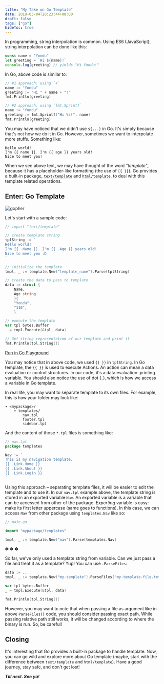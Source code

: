 ```yaml
---
title: "My Take on Go Template"
date: 2018-03-04T20:23:44+08:00
draft: false
tags: ["go"]
hideToc: true
---
```


In programming, string interpolation is common. Using ES6 (JavaScript), string interpolation can be done like this:

<!--more-->

```js
const name = "Yondu"
let greeting = `Hi ${name}!`
console.log(greeting) // yields "Hi Yondu!"
```

In Go, above code is similar to:

```go
// #1 approach: using `+`
name := "Yondu"
greeting := "Hi " + name + "!"
fmt.Println(greeting)

// #2 approach: using `fmt.Sprintf`
name := "Yondu"
greeting := fmt.Sprintf("Hi %s!", name)
fmt.Println(greeting)
```

You may have noticed that we didn't use `${...}` in Go. It's simply because that's not how we do it in Go. However, sometimes we want to interpolate more stuffs. Something like:

```
Hello world!
I'm {{ name }}. I'm {{ age }} years old!
Nice to meet you!
```

When we see above text, we may have thought of the word *"template"*, because it has a placeholder-like formatting (the use of `{{ }}`). Go provides a built-in package, [`text/template`](https://golang.org/pkg/text/template/) and [`html/template`](https://golang.org/pkg/html/template/), to deal with this template related operations.

## Enter: Go Template

![gopher](/images/gopher-head-sm.png#featured) 

Let's start with a sample code:

```go
// import "text/template"

// create template string
tplString := `
Hello world!
I'm {{ .Name }}. I'm {{ .Age }} years old!
Nice to meet you :D
`

// initialize the template
tmpl, _ := template.New("template_name").Parse(tplString)

// create the data to pass to template
data := struct {
    Name, 
    Age string
    }{
    "Yondu",
    "110",
    }

// execute the template
var tpl bytes.Buffer
_ = tmpl.Execute(&tpl, data)

// Get string representation of our template and print it
fmt.Println(tpl.String())
```
[Run in Go Playground](https://play.golang.org/p/DlSE2I-f0er)

You may notice that in above code, we used `{{ }}` in `tplString`. In Go template, the `{{ }}` is used to execute Actions. An action can mean a data evaluation or control structures. In our code, it's a data evaluation: printing variable. You should also notice the use of dot (`.`), which is how we access a variable in Go template.

In real life, you may want to separate template to its own files. For example, this is how your folder may look like:

```
▾ <mypackage>/
    ▾ templates/
        nav.tpl
        footer.tpl
        sidebar.tpl
```

And the content of those `*.tpl` files is something like:

```go
// nav.tpl
package templates

Nav := `
This is my navigation template.
{{ .Link.Home }}
{{ .Link.About }}
{{ .Link.Login }}
`
```

Using this approach – separating template files, it will be easier to edit the template and to use it. In our `nav.tpl` example above, the template string is stored in an exported variable `Nav`. An exported variable is a variable that can be accessed from other of the package. *Exporting* variable is easy: make its first letter uppercase (same goes to functions). In this case, we can access `Nav` from other package using `templates.Nav` like so:

```go
// main.go

import "mypackage/templates"

tmpl, _ := template.New("nav").Parse(templates.Nav)
```

<p class="text-center red">✽ ✽ ✽
</p>

So far, we've only used a template string from variable. Can we just pass a file and treat it as a template? Yup! You can use `.ParseFiles`:

```go
data := ... 
tmpl, _ := template.New("my-template").ParseFiles("my-template-file.txt")

var tpl bytes.Buffer
_ = tmpl.Execute(&tpl, data)

fmt.Println(tpl.String())
```

However, you may want to note that when passing a file as argument like in above `ParseFiles()` code, you should consider passing exact path. While passing relative path still works, it will be changed according to where the binary is run. So, be careful!

## Closing

It's interesting that Go provides a built-in package to handle template. Now, you can go wild and explore more about Go template (maybe, start with the difference between `text/template` and `html/template`). Have a good journey, stay safe, and don't get lost!

***Till next. See ya!***